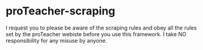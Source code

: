 # proTeacher-scraping

I request you to please be aware of the scraping rules and obey all the rules set by the proTeacher webiste before you use this framework. I take NO responsibility for any misuse by anyone. 
